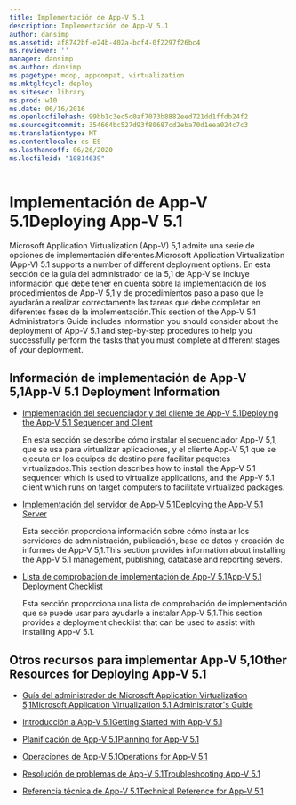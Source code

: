 ```yaml
---
title: Implementación de App-V 5.1
description: Implementación de App-V 5.1
author: dansimp
ms.assetid: af8742bf-e24b-402a-bcf4-0f2297f26bc4
ms.reviewer: ''
manager: dansimp
ms.author: dansimp
ms.pagetype: mdop, appcompat, virtualization
ms.mktglfcycl: deploy
ms.sitesec: library
ms.prod: w10
ms.date: 06/16/2016
ms.openlocfilehash: 99bb1c3ec5c0af7073b8882eed721dd1ffdb24f2
ms.sourcegitcommit: 354664bc527d93f80687cd2eba70d1eea024c7c3
ms.translationtype: MT
ms.contentlocale: es-ES
ms.lasthandoff: 06/26/2020
ms.locfileid: "10814639"
---
```

# <span data-ttu-id="5933f-103">Implementación de App-V 5.1</span><span class="sxs-lookup"><span data-stu-id="5933f-103">Deploying App-V 5.1</span></span>


<span data-ttu-id="5933f-104">Microsoft Application Virtualization (App-V) 5,1 admite una serie de opciones de implementación diferentes.</span><span class="sxs-lookup"><span data-stu-id="5933f-104">Microsoft Application Virtualization (App-V) 5.1 supports a number of different deployment options.</span></span> <span data-ttu-id="5933f-105">En esta sección de la guía del administrador de la 5,1 de App-V se incluye información que debe tener en cuenta sobre la implementación de los procedimientos de App-V 5,1 y de procedimientos paso a paso que le ayudarán a realizar correctamente las tareas que debe completar en diferentes fases de la implementación.</span><span class="sxs-lookup"><span data-stu-id="5933f-105">This section of the App-V 5.1 Administrator’s Guide includes information you should consider about the deployment of App-V 5.1 and step-by-step procedures to help you successfully perform the tasks that you must complete at different stages of your deployment.</span></span>

## <a href="" id="---------app-v-5-1-deployment-information"></a> <span data-ttu-id="5933f-106">Información de implementación de App-V 5,1</span><span class="sxs-lookup"><span data-stu-id="5933f-106">App-V 5.1 Deployment Information</span></span>


-   [<span data-ttu-id="5933f-107">Implementación del secuenciador y del cliente de App-V 5.1</span><span class="sxs-lookup"><span data-stu-id="5933f-107">Deploying the App-V 5.1 Sequencer and Client</span></span>](deploying-the-app-v-51-sequencer-and-client.md)

    <span data-ttu-id="5933f-108">En esta sección se describe cómo instalar el secuenciador App-V 5,1, que se usa para virtualizar aplicaciones, y el cliente App-V 5,1 que se ejecuta en los equipos de destino para facilitar paquetes virtualizados.</span><span class="sxs-lookup"><span data-stu-id="5933f-108">This section describes how to install the App-V 5.1 sequencer which is used to virtualize applications, and the App-V 5.1 client which runs on target computers to facilitate virtualized packages.</span></span>

-   [<span data-ttu-id="5933f-109">Implementación del servidor de App-V 5.1</span><span class="sxs-lookup"><span data-stu-id="5933f-109">Deploying the App-V 5.1 Server</span></span>](deploying-the-app-v-51-server.md)

    <span data-ttu-id="5933f-110">Esta sección proporciona información sobre cómo instalar los servidores de administración, publicación, base de datos y creación de informes de App-V 5,1.</span><span class="sxs-lookup"><span data-stu-id="5933f-110">This section provides information about installing the App-V 5.1 management, publishing, database and reporting severs.</span></span>

-   [<span data-ttu-id="5933f-111">Lista de comprobación de implementación de App-V 5.1</span><span class="sxs-lookup"><span data-stu-id="5933f-111">App-V 5.1 Deployment Checklist</span></span>](app-v-51-deployment-checklist.md)

    <span data-ttu-id="5933f-112">Esta sección proporciona una lista de comprobación de implementación que se puede usar para ayudarle a instalar App-V 5,1.</span><span class="sxs-lookup"><span data-stu-id="5933f-112">This section provides a deployment checklist that can be used to assist with installing App-V 5.1.</span></span>

## <span data-ttu-id="5933f-113">Otros recursos para implementar App-V 5,1</span><span class="sxs-lookup"><span data-stu-id="5933f-113">Other Resources for Deploying App-V 5.1</span></span>


-   [<span data-ttu-id="5933f-114">Guía del administrador de Microsoft Application Virtualization 5,1</span><span class="sxs-lookup"><span data-stu-id="5933f-114">Microsoft Application Virtualization 5.1 Administrator's Guide</span></span>](microsoft-application-virtualization-51-administrators-guide.md)

-   [<span data-ttu-id="5933f-115">Introducción a App-V 5.1</span><span class="sxs-lookup"><span data-stu-id="5933f-115">Getting Started with App-V 5.1</span></span>](getting-started-with-app-v-51.md)

-   [<span data-ttu-id="5933f-116">Planificación de App-V 5.1</span><span class="sxs-lookup"><span data-stu-id="5933f-116">Planning for App-V 5.1</span></span>](planning-for-app-v-51.md)

-   [<span data-ttu-id="5933f-117">Operaciones de App-V 5.1</span><span class="sxs-lookup"><span data-stu-id="5933f-117">Operations for App-V 5.1</span></span>](operations-for-app-v-51.md)

-   [<span data-ttu-id="5933f-118">Resolución de problemas de App-V 5.1</span><span class="sxs-lookup"><span data-stu-id="5933f-118">Troubleshooting App-V 5.1</span></span>](troubleshooting-app-v-51.md)

-   [<span data-ttu-id="5933f-119">Referencia técnica de App-V 5.1</span><span class="sxs-lookup"><span data-stu-id="5933f-119">Technical Reference for App-V 5.1</span></span>](technical-reference-for-app-v-51.md)






 

 





